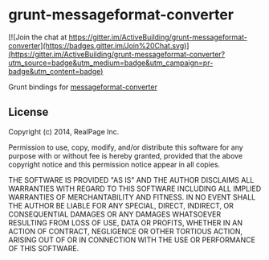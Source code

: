 grunt-messageformat-converter
=============================

[![Join the chat at https://gitter.im/ActiveBuilding/grunt-messageformat-converter](https://badges.gitter.im/Join%20Chat.svg)](https://gitter.im/ActiveBuilding/grunt-messageformat-converter?utm_source=badge&utm_medium=badge&utm_campaign=pr-badge&utm_content=badge)

Grunt bindings for [messageformat-converter](https://github.com/ActiveBuilding/messageformat-converter)

License
-------

Copyright (c) 2014, RealPage Inc.

Permission to use, copy, modify, and/or distribute this software for any purpose with or without fee
is hereby granted, provided that the above copyright notice and this permission notice appear in all
copies.

THE SOFTWARE IS PROVIDED "AS IS" AND THE AUTHOR DISCLAIMS ALL WARRANTIES WITH REGARD TO THIS
SOFTWARE INCLUDING ALL IMPLIED WARRANTIES OF MERCHANTABILITY AND FITNESS. IN NO EVENT SHALL THE
AUTHOR BE LIABLE FOR ANY SPECIAL, DIRECT, INDIRECT, OR CONSEQUENTIAL DAMAGES OR ANY DAMAGES
WHATSOEVER RESULTING FROM LOSS OF USE, DATA OR PROFITS, WHETHER IN AN ACTION OF CONTRACT, NEGLIGENCE
OR OTHER TORTIOUS ACTION, ARISING OUT OF OR IN CONNECTION WITH THE USE OR PERFORMANCE OF THIS
SOFTWARE.
